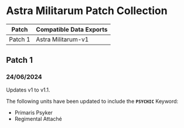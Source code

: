 # Astra Militarum Patch Collection

Patch | Compatible Data Exports
--- | ---
Patch 1 | Astra Militarum-v1

## Patch 1
### 24/06/2024
  Updates v1 to v1.1.
  
  The following units have been updated to include the **`PSYCHIC`** Keyword:
  * Primaris Psyker
  * Regimental Attaché
